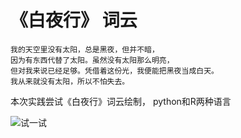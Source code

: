 # 《白夜行》 词云
    我的天空里没有太阳，总是黑夜，但并不暗，
    因为有东西代替了太阳。虽然没有太阳那么明亮，
    但对我来说已经足够。凭借着这份光，我便能把黑夜当成白天。
    我从来就没有太阳，所以不怕失去。


本次实践尝试《白夜行》词云绘制，
python和R两种语言

![试一试](ttps://github.com/xuganghuhu/worcloud-WalkingInWhiteNight/blob/master/boyandgirl.jpg)
